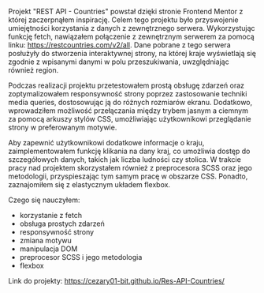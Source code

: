Projekt "REST API - Countries" powstał dzięki stronie Frontend Mentor z której zaczerpnąłem inspirację. Celem tego projektu było przyswojenie umiejętności korzystania z danych z zewnętrznego serwera. Wykorzystując funkcję fetch, nawiązałem połączenie z zewnętrznym serwerem za pomocą linku: https://restcountries.com/v2/all. Dane pobrane z tego serwera posłużyły do stworzenia interaktywnej strony, na której kraje wyświetlają się zgodnie z wpisanymi danymi w polu przeszukiwania, uwzględniając również region.

Podczas realizacji projektu przetestowałem prostą obsługę zdarzeń oraz zoptymalizowałem responsywność strony poprzez zastosowanie techniki media queries, dostosowując ją do różnych rozmiarów ekranu. Dodatkowo, wprowadziłem możliwość przełączania między trybem jasnym a ciemnym za pomocą arkuszy stylów CSS, umożliwiając użytkownikowi przeglądanie strony w preferowanym motywie.

Aby zapewnić użytkownikowi dodatkowe informacje o kraju, zaimplementowałem funkcję klikania na dany kraj, co umożliwia dostęp do szczegółowych danych, takich jak liczba ludności czy stolica. W trakcie pracy nad projektem skorzystałem również z preprocesora SCSS oraz jego metodologii, przyspieszając tym samym pracę w obszarze CSS. Ponadto, zaznajomiłem się z elastycznym układem flexbox.

Czego się nauczyłem:
* korzystanie z fetch
* obsługa prostych zdarzeń
* responsywność strony
* zmiana motywu
* manipulacja DOM
* preprocesor SCSS i jego metodologia
* flexbox

Link do projekty: https://cezary01-bit.github.io/Res-API-Countries/
